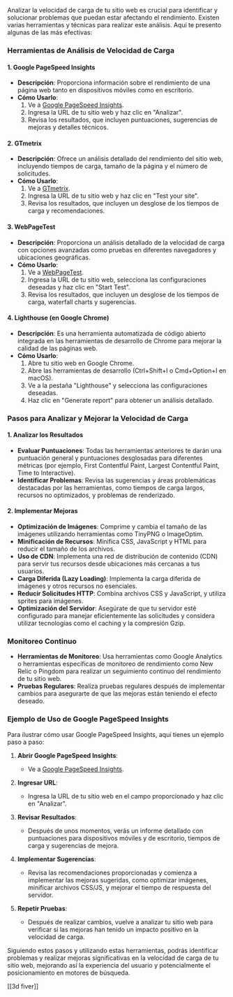 Analizar la velocidad de carga de tu sitio web es crucial para identificar y solucionar problemas que puedan estar afectando el rendimiento. Existen varias herramientas y técnicas para realizar este análisis. Aquí te presento algunas de las más efectivas:

### Herramientas de Análisis de Velocidad de Carga

#### 1. **Google PageSpeed Insights**
- **Descripción**: Proporciona información sobre el rendimiento de una página web tanto en dispositivos móviles como en escritorio.
- **Cómo Usarlo**:
  1. Ve a [Google PageSpeed Insights](https://developers.google.com/speed/pagespeed/insights/).
  2. Ingresa la URL de tu sitio web y haz clic en "Analizar".
  3. Revisa los resultados, que incluyen puntuaciones, sugerencias de mejoras y detalles técnicos.

#### 2. **GTmetrix**
- **Descripción**: Ofrece un análisis detallado del rendimiento del sitio web, incluyendo tiempos de carga, tamaño de la página y el número de solicitudes.
- **Cómo Usarlo**:
  1. Ve a [GTmetrix](https://gtmetrix.com/).
  2. Ingresa la URL de tu sitio web y haz clic en "Test your site".
  3. Revisa los resultados, que incluyen un desglose de los tiempos de carga y recomendaciones.

#### 3. **WebPageTest**
- **Descripción**: Proporciona un análisis detallado de la velocidad de carga con opciones avanzadas como pruebas en diferentes navegadores y ubicaciones geográficas.
- **Cómo Usarlo**:
  1. Ve a [WebPageTest](https://www.webpagetest.org/).
  2. Ingresa la URL de tu sitio web, selecciona las configuraciones deseadas y haz clic en "Start Test".
  3. Revisa los resultados, que incluyen un desglose de los tiempos de carga, waterfall charts y sugerencias.

#### 4. **Lighthouse (en Google Chrome)**
- **Descripción**: Es una herramienta automatizada de código abierto integrada en las herramientas de desarrollo de Chrome para mejorar la calidad de las páginas web.
- **Cómo Usarlo**:
  1. Abre tu sitio web en Google Chrome.
  2. Abre las herramientas de desarrollo (Ctrl+Shift+I o Cmd+Option+I en macOS).
  3. Ve a la pestaña "Lighthouse" y selecciona las configuraciones deseadas.
  4. Haz clic en "Generate report" para obtener un análisis detallado.

### Pasos para Analizar y Mejorar la Velocidad de Carga

#### 1. **Analizar los Resultados**
- **Evaluar Puntuaciones**: Todas las herramientas anteriores te darán una puntuación general y puntuaciones desglosadas para diferentes métricas (por ejemplo, First Contentful Paint, Largest Contentful Paint, Time to Interactive).
- **Identificar Problemas**: Revisa las sugerencias y áreas problemáticas destacadas por las herramientas, como tiempos de carga largos, recursos no optimizados, y problemas de renderizado.

#### 2. **Implementar Mejoras**
- **Optimización de Imágenes**: Comprime y cambia el tamaño de las imágenes utilizando herramientas como TinyPNG o ImageOptim.
- **Minificación de Recursos**: Minifica CSS, JavaScript y HTML para reducir el tamaño de los archivos.
- **Uso de CDN**: Implementa una red de distribución de contenido (CDN) para servir tus recursos desde ubicaciones más cercanas a tus usuarios.
- **Carga Diferida (Lazy Loading)**: Implementa la carga diferida de imágenes y otros recursos no esenciales.
- **Reducir Solicitudes HTTP**: Combina archivos CSS y JavaScript, y utiliza sprites para imágenes.
- **Optimización del Servidor**: Asegúrate de que tu servidor esté configurado para manejar eficientemente las solicitudes y considera utilizar tecnologías como el caching y la compresión Gzip.

### Monitoreo Continuo

- **Herramientas de Monitoreo**: Usa herramientas como Google Analytics o herramientas específicas de monitoreo de rendimiento como New Relic o Pingdom para realizar un seguimiento continuo del rendimiento de tu sitio web.
- **Pruebas Regulares**: Realiza pruebas regulares después de implementar cambios para asegurarte de que las mejoras están teniendo el efecto deseado.

### Ejemplo de Uso de Google PageSpeed Insights

Para ilustrar cómo usar Google PageSpeed Insights, aquí tienes un ejemplo paso a paso:

1. **Abrir Google PageSpeed Insights**:
   - Ve a [Google PageSpeed Insights](https://developers.google.com/speed/pagespeed/insights/).

2. **Ingresar URL**:
   - Ingresa la URL de tu sitio web en el campo proporcionado y haz clic en "Analizar".

3. **Revisar Resultados**:
   - Después de unos momentos, verás un informe detallado con puntuaciones para dispositivos móviles y de escritorio, tiempos de carga y sugerencias de mejora.

4. **Implementar Sugerencias**:
   - Revisa las recomendaciones proporcionadas y comienza a implementar las mejoras sugeridas, como optimizar imágenes, minificar archivos CSS/JS, y mejorar el tiempo de respuesta del servidor.

5. **Repetir Pruebas**:
   - Después de realizar cambios, vuelve a analizar tu sitio web para verificar si las mejoras han tenido un impacto positivo en la velocidad de carga.

Siguiendo estos pasos y utilizando estas herramientas, podrás identificar problemas y realizar mejoras significativas en la velocidad de carga de tu sitio web, mejorando así la experiencia del usuario y potencialmente el posicionamiento en motores de búsqueda.



[[3d fiver]]